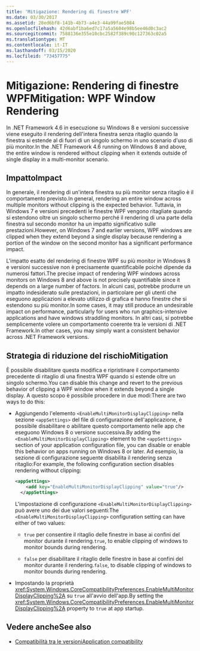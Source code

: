 ```yaml
---
title: 'Mitigazione: Rendering di finestre WPF'
ms.date: 03/30/2017
ms.assetid: 28ed6bf8-141b-4b73-a4e3-44a99fae5084
ms.openlocfilehash: 42d6abf1ba6ed7c17a5a5604e98b5ee46d0c3ac2
ms.sourcegitcommit: 7588136e355e10cbc2582f389c90c127363c02a5
ms.translationtype: MT
ms.contentlocale: it-IT
ms.lasthandoff: 03/15/2020
ms.locfileid: "73457775"
---
```

# <a name="mitigation-wpf-window-rendering"></a><span data-ttu-id="b019d-102">Mitigazione: Rendering di finestre WPF</span><span class="sxs-lookup"><span data-stu-id="b019d-102">Mitigation: WPF Window Rendering</span></span>

<span data-ttu-id="b019d-103">In .NET Framework 4.6 in esecuzione su Windows 8 e versioni successive viene eseguito il rendering dell'intera finestra senza ritaglio quando la finestra si estende al di fuori di un singolo schermo in uno scenario d'uso di più monitor.</span><span class="sxs-lookup"><span data-stu-id="b019d-103">In the .NET Framework 4.6 running on Windows 8 and above, the entire window is rendered without clipping when it extends outside of single display in a multi-monitor scenario.</span></span>

## <a name="impact"></a><span data-ttu-id="b019d-104">Impatto</span><span class="sxs-lookup"><span data-stu-id="b019d-104">Impact</span></span>

<span data-ttu-id="b019d-105">In generale, il rendering di un'intera finestra su più monitor senza ritaglio è il comportamento previsto.</span><span class="sxs-lookup"><span data-stu-id="b019d-105">In general, rendering an entire window across multiple monitors without clipping is the expected behavior.</span></span> <span data-ttu-id="b019d-106">Tuttavia, in Windows 7 e versioni precedenti le finestre WPF vengono ritagliate quando si estendono oltre un singolo schermo perché il rendering di una parte della finestra sul secondo monitor ha un impatto significativo sulle prestazioni.</span><span class="sxs-lookup"><span data-stu-id="b019d-106">However, on Windows 7 and earlier versions, WPF windows are clipped when they extend beyond a single display because rendering a portion of the window on the second monitor has a significant performance impact.</span></span>

<span data-ttu-id="b019d-107">L'impatto esatto del rendering di finestre WPF su più monitor in Windows 8 e versioni successive non è precisamente quantificabile poiché dipende da numerosi fattori.</span><span class="sxs-lookup"><span data-stu-id="b019d-107">The precise impact of rendering WPF windows across monitors on Windows 8 and above is not precisely quantifiable since it depends on a large number of factors.</span></span> <span data-ttu-id="b019d-108">In alcuni casi, potrebbe produrre un impatto indesiderato sulle prestazioni, in particolare per gli utenti che eseguono applicazioni a elevato utilizzo di grafica e hanno finestre che si estendono su più monitor.</span><span class="sxs-lookup"><span data-stu-id="b019d-108">In some cases, it may still produce an undesirable impact on performance, particularly for users who run graphics-intensive applications and have windows straddling monitors.</span></span> <span data-ttu-id="b019d-109">In altri casi, si potrebbe semplicemente volere un comportamento coerente tra le versioni di .NET Framework.</span><span class="sxs-lookup"><span data-stu-id="b019d-109">In other cases, you may simply want a consistent behavior across .NET Framework versions.</span></span>

## <a name="mitigation"></a><span data-ttu-id="b019d-110">Strategia di riduzione del rischio</span><span class="sxs-lookup"><span data-stu-id="b019d-110">Mitigation</span></span>

<span data-ttu-id="b019d-111">È possibile disabilitare questa modifica e ripristinare il comportamento precedente di ritaglio di una finestra WPF quando si estende oltre un singolo schermo.</span><span class="sxs-lookup"><span data-stu-id="b019d-111">You can disable this change and revert to the previous behavior of clipping a WPF window when it extends beyond a single display.</span></span> <span data-ttu-id="b019d-112">A questo scopo è possibile procedere in due modi:</span><span class="sxs-lookup"><span data-stu-id="b019d-112">There are two ways to do this:</span></span>

- <span data-ttu-id="b019d-113">Aggiungendo l'elemento `<EnableMultiMonitorDisplayClipping>` nella sezione `<appSettings>` del file di configurazione dell'applicazione, è possibile disabilitare o abilitare questo comportamento nelle app che eseguono Windows 8 o versione successiva.</span><span class="sxs-lookup"><span data-stu-id="b019d-113">By adding the `<EnableMultiMonitorDisplayClipping>` element to the `<appSettings>` section of your application configuration file, you can disable or enable this behavior on apps running on Windows 8 or later.</span></span> <span data-ttu-id="b019d-114">Ad esempio, la sezione di configurazione seguente disabilita il rendering senza ritaglio:</span><span class="sxs-lookup"><span data-stu-id="b019d-114">For example, the following configuration section disables rendering without clipping:</span></span>

  ```xml
  <appSettings>
      <add key="EnableMultiMonitorDisplayClipping" value="true"/>
    </appSettings>
  ```

  <span data-ttu-id="b019d-115">L'impostazione di configurazione `<EnableMultiMonitorDisplayClipping>` può avere uno dei due valori seguenti:</span><span class="sxs-lookup"><span data-stu-id="b019d-115">The `<EnableMultiMonitorDisplayClipping>` configuration setting can have either of two values:</span></span>

  - <span data-ttu-id="b019d-116">`true` per consentire il ritaglio delle finestre in base ai confini del monitor durante il rendering.</span><span class="sxs-lookup"><span data-stu-id="b019d-116">`true`, to enable clipping of windows to monitor bounds during rendering.</span></span>

  - <span data-ttu-id="b019d-117">`false` per disabilitare il ritaglio delle finestre in base ai confini del monitor durante il rendering.</span><span class="sxs-lookup"><span data-stu-id="b019d-117">`false`, to disable clipping of windows to monitor bounds during rendering.</span></span>

- <span data-ttu-id="b019d-118">Impostando la proprietà <xref:System.Windows.CoreCompatibilityPreferences.EnableMultiMonitorDisplayClipping%2A> su `true` all'avvio dell'app.</span><span class="sxs-lookup"><span data-stu-id="b019d-118">By setting the <xref:System.Windows.CoreCompatibilityPreferences.EnableMultiMonitorDisplayClipping%2A> property to `true` at app startup.</span></span>

## <a name="see-also"></a><span data-ttu-id="b019d-119">Vedere anche</span><span class="sxs-lookup"><span data-stu-id="b019d-119">See also</span></span>

- [<span data-ttu-id="b019d-120">Compatibilità tra le versioni</span><span class="sxs-lookup"><span data-stu-id="b019d-120">Application compatibility</span></span>](application-compatibility.md)
